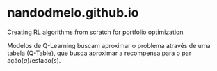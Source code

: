 # nandodmelo.github.io
Creating RL algorithms from scratch for portfolio optimization

Modelos de Q-Learning buscam aproximar o problema através de uma tabela (Q-Table), que busca aproximar a recompensa para o par ação($a$)/estado($s$).
